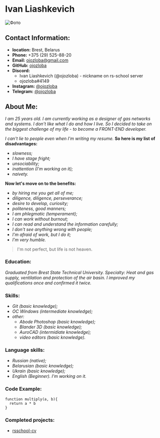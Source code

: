 # **Ivan Liashkevich**
![Фото](https://sun9-17.userapi.com/s/v1/ig2/muedk-EILqy_rL3_RWfjt8f9HiWBt_mfHhCmJsqfWL-KtP4A0VaKi7xm1ukjK0y1B4cxLrIXljCR7oFQhS4B3sCO.jpg?size=181x263&quality=95&type=album)
## **Contact Information:**

* **location:** Brest, Belarus
* **Phone:** +375 (29) 525-88-20
* **Email:** ojozloba@gmail.com
* **GitHub:** [ojozloba](https://github.com/ojozloba)
* **Discord:**
  * Ivan Liashkevich (@ojozloba) - nickname on rs-school server
  * ojozloba#4149 
* **Instagram:** [@ojozloba](https://www.instagram.com/ojozloba/)
* **Telegram:** [@ojozloba](https://t.me/ojozloba)

## **About Me:**
*I am 25 years old. I am currently working as a designer of gas networks and systems. I don't like what I do and how I live. So I decided to take on the biggest challenge of my life - to become a FRONT-END developer.*

*I can't lie to people even when I'm writing my resume.*
**So here is my list of disadvantages:**
* *slowness;*
* *I have stage fright;*
* *unsociability;*
* *inattention (I'm working on it);*
* *naivety.*

**Now let's move on to the benefits:**
* *by hiring me you get all of me;*
* *diligence, diligence, perseverance;*
* *desire to develop, curiosity;*
* *politeness, good manners;*
* *I am phlegmatic (temperament);*
* *I can work without burnout;*
* *I can read and understand the information carefully;*
* *I don't see anything wrong with people;*
* *I'm afraid of work, but I do it;*
* *I'm very humble.*

> I'm not perfect, but life is not heaven.

### **Education:**
*Graduated from Brest State Technical University. Specialty: Heat and gas supply, ventilation and protection of the air basin.
I improved my qualifications once and confirmed it twice.*

### **Skills:**
* *Git (basic knowledge);*
* *ОС Windows (intermediate knowledge);*
* *other:*
  * *Abode Photoshop (basic knowledge);*
  * *Blander 3D (basic knowledge);*
  * *AuroCAD (intermidiate knowledge);*
  * *video editors (basic knowledge).*

### **Language skills:**
* *Russian (native);*
* *Belarusian (basic knowledge);*
* *Ukrain (basic knowledge);*
* *English (Beginner). I'm working on it.*

### **Code Example:**
```
function multiply(a, b){
  return a * b
}
```
### **Сompleted projects:**
* [rsschool-cv](https://ojozloba.github.io/rsschool-cv/cv)
